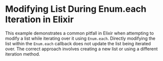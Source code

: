 # Modifying List During Enum.each Iteration in Elixir

This example demonstrates a common pitfall in Elixir when attempting to modify a list while iterating over it using `Enum.each`.  Directly modifying the list within the `Enum.each` callback does not update the list being iterated over.  The correct approach involves creating a new list or using a different iteration method.